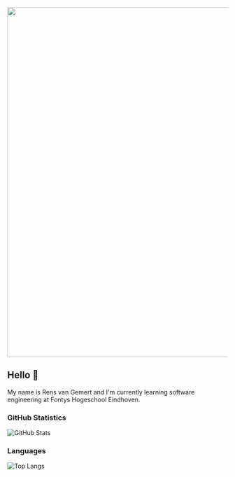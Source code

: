 <img width="800" src="https://developers.giphy.com/branch/master/static/api-512d36c09662682717108a38bbb5c57d.gif"/>

## Hello 👋
My name is Rens van Gemert and I'm currently learning software engineering at Fontys Hogeschool Eindhoven.

### GitHub Statistics
![GitHub Stats](https://github-readme-stats.vercel.app/api?username=RensvGemert&theme=radical)

### Languages
![Top Langs](https://github-readme-stats.vercel.app/api/top-langs/?username=RensvGemert&hide=css,scss&theme=tokyonight)
